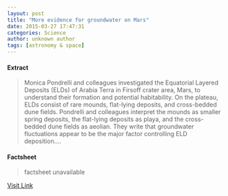 ```yaml
---
layout: post
title: "More evidence for groundwater on Mars"
date: 2015-03-27 17:47:31
categories: Science
author: unknown author
tags: [astronomy & space]
---
```



#### Extract
>Monica Pondrelli and colleagues investigated the Equatorial Layered Deposits (ELDs) of Arabia Terra in Firsoff crater area, Mars, to understand their formation and potential habitability. On the plateau, ELDs consist of rare mounds, flat-lying deposits, and cross-bedded dune fields. Pondrelli and colleagues interpret the mounds as smaller spring deposits, the flat-lying deposits as playa, and the cross-bedded dune fields as aeolian. They write that groundwater fluctuations appear to be the major factor controlling ELD deposition....

#### Factsheet
>factsheet unavailable

[Visit Link](http://phys.org/news346682837.html)


